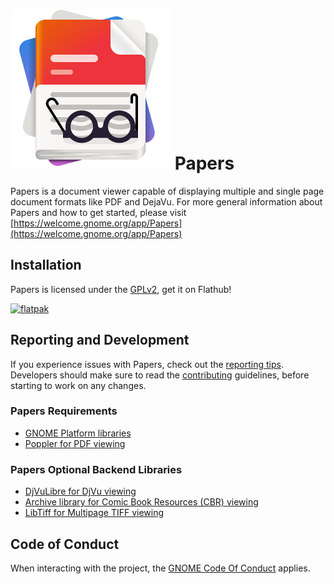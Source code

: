# ![papers-logo] Papers

Papers is a document viewer capable of displaying multiple and single
page document formats like PDF and DejaVu.  For more general
information about Papers and how to get started, please visit
[https://welcome.gnome.org/app/Papers](https://welcome.gnome.org/app/Papers)

## Installation

Papers is licensed under the [GPLv2][license], get it on Flathub!

[![flatpak]](https://flathub.org/apps/details/org.gnome.Papers)

## Reporting and Development

If you experience issues with Papers, check out the [reporting tips](TESTING.md).
Developers should make sure to read the [contributing](CONTRIBUTING.md)
guidelines, before starting to work on any changes.

### Papers Requirements

* [GNOME Platform libraries][gnome]
* [Poppler for PDF viewing][poppler]

### Papers Optional Backend Libraries

* [DjVuLibre for DjVu viewing][djvulibre]
* [Archive library for Comic Book Resources (CBR) viewing][comics]
* [LibTiff for Multipage TIFF viewing][tiff]

[gnome]: https://www.gnome.org/
[poppler]: https://poppler.freedesktop.org/
[djvulibre]: https://djvulibre.djvuzone.org/
[comics]: https://libarchive.org/
[tiff]: http://libtiff.org/
[license]: COPYING
[papers-logo]: data/icons/scalable/apps/org.gnome.Papers.svg
[flatpak]: https://flathub.org/api/badge?svg&locale=en

## Code of Conduct

When interacting with the project, the [GNOME Code Of Conduct](https://conduct.gnome.org/) applies.
